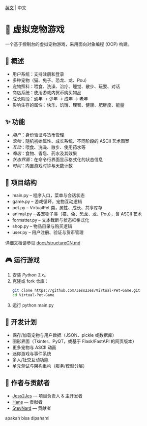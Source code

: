 [英文](README.md) | 中文  
# 🐾 虚拟宠物游戏  

一个基于控制台的虚拟宠物游戏，采用面向对象编程 (OOP) 构建。  

## 📖 概述
- 用户系统：支持注册和登录  
- 多种宠物（猫、兔子、恐龙、龙、Pou）  
- 宠物照料：喂食、洗澡、治疗、睡觉、散步、玩耍、对话  
- 商店系统：使用游戏内货币购买物品  
- 成长阶段：幼年 → 少年 → 成年 → 老年  
- 影响生存的属性：快乐、饥饿、理智、健康、肥胖度、能量  

## ✨ 功能
- *用户*：身份验证与货币管理  
- *宠物*：随机初始属性、成长系统、不同阶段的 ASCII 艺术图案  
- *互动*：喂食、洗澡、散步、使用药水等  
- *商店*：食物、香皂、药水及其效果  
- *状态界面*：在命令行界面显示格式化的状态信息  
- *时间*：内置游戏时钟与天数计数  

## 📂 项目结构
- main.py – 程序入口，菜单与会话状态  
- game.py – 游戏循环，宠物互动逻辑  
- pet.py – VirtualPet 类，属性、成长、共享库存  
- animal.py – 各宠物子类（猫、兔、恐龙、龙、Pou），含 ASCII 艺术  
- formatter.py – 文本截断与状态框格式化  
- shop.py – 物品目录与购买逻辑  
- user.py – 用户注册、验证与货币管理  

详细文档请参见 [docs/structureCN.md](docs/structureCN.md)  

## 🎮 运行游戏

1. 安装 *Python 3.x*。  
2. 克隆或 fork 仓库：  
   ```bash
   git clone https://github.com/Jess2Jes/Virtual-Pet-Game.git
   cd Virtual-Pet-Game
3. 运行 python main.py

## 🚀 开发计划

- 保存/加载宠物与用户数据（JSON、pickle 或数据库）  
- 图形界面（Tkinter、PyQT，或基于 Flask/FastAPI 的网页版本）  
- 更多宠物与 ASCII 动画  
- 迷你游戏与事件系统  
- 多人/社交互动功能  
- 单元测试与架构重构（服务/模型分层）  

## 👥 作者与贡献者

- [Jess2Jes](https://github.com/Jess2Jes) — 项目负责人 & 主开发者  
- [Hans](https://github.com/Dendroculus) — 贡献者  
- [StevNard](https://github.com/StevNard) — 贡献者  


apakah bisa dipahami
